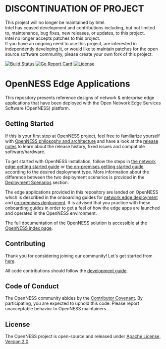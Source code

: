 # DISCONTINUATION OF PROJECT #  
This project will no longer be maintained by Intel.  
Intel has ceased development and contributions including, but not limited to, maintenance, bug fixes, new releases, or updates, to this project.  
Intel no longer accepts patches to this project.  
 If you have an ongoing need to use this project, are interested in independently developing it, or would like to maintain patches for the open source software community, please create your own fork of this project.  
  
[![Build Status](https://travis-ci.com/smart-edge-open/edgeapps.svg?branch=master)](https://travis-ci.com/smart-edge-open/edgeapps)
[![Go Report Card](https://goreportcard.com/badge/github.com/smart-edge-open/edgeapps)](https://goreportcard.com/report/github.com/smart-edge-open/edgeapps)
[![License](https://img.shields.io/badge/License-Apache%202.0-blue.svg)](LICENSE)

# OpenNESS Edge Applications
This repository presents reference designs of network & enterprise edge applications that have been deployed with the Open Network Edge Services Software (OpenNESS) platform.

## Getting Started

If this is your first stop at OpenNESS project, feel free to familiarize yourself with [OpenNESS philosophy and architecture](https://github.com/smart-edge-open/specs/blob/master/doc/architecture.md) and have a look at the [release notes](https://github.com/smart-edge-open/specs/blob/master/openness_releasenotes.md) to learn about the release history, fixed issues and compatible software/hardware.

To get started with OpenNESS installation, follow the steps in [the network edge getting started guide](https://github.com/smart-edge-open/specs/blob/master/doc/getting-started/network-edge/controller-edge-node-setup.md) or [the on-premises getting started guide](https://github.com/smart-edge-open/specs/blob/master/doc/getting-started/on-premises/controller-edge-node-setup.md) according to the desired deployment type. More information about the difference between the two deployment scenarios is provided in the [Deployment Scenarios](https://github.com/smart-edge-open/specs/blob/master/doc/architecture.md#deployment-scenarios) section.

The edge applications provided in this repository are landed on OpenNESS which is described in the onboarding guides for [network edge deployment](https://github.com/smart-edge-open/specs/blob/master/doc/applications-onboard/network-edge-applications-onboarding.md) and [on-premises deployment](https://github.com/smart-edge-open/specs/blob/master/doc/applications-onboard/on-premises-applications-onboarding.md). It is advised that you practice with these onboarding guides in order to get a feel of how the edge apps are launched and operated in the OpenNESS environment.

The full documentation of the OpenNESS solution is accessible at the [OpenNESS index page](https://github.com/smart-edge-open/specs/blob/master/README.md).


## Contributing
Thank you for considering joining our community! Let's get started from [here](CONTRIBUTING.md).

All code contributions should follow the [development guide](DEVELOPING.md).

## Code of Conduct
The OpenNESS community abides by the [Contributor Covenant](CODE_OF_CONDUCT.md). By participating, you are expected to uphold this code. Please report unacceptable behavior to OpenNESS maintainers.

## License
The OpenNESS project is open-source and released under [Apache License, Version 2.0](LICENSE).

